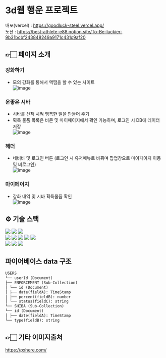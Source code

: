 

# 3d웹 행운 프로젝트
배포(vercel) : https://goodluck-steel.vercel.app/  
노션 : https://best-athlete-e88.notion.site/To-Be-luckier-9b31bcbf243848249a9171c431c9af20

## 👉🏻 페이지 소개
### 강화하기
- 모의 강화를 통해서 액땜을 할 수 있는 사이트  
![image](https://github.com/suhong99/goodluck/assets/120103909/af7065cd-a746-482f-8be4-e3ad985069ed)

### 운좋은 시바
- 시바를 산책 시켜 행복한 일을 만들어 주기  
- 획득 물품 목록은 비콘 및 마이페이지에서 확인 가능하며, 로그인 시 DB에 데이터 저장  
![image](https://github.com/suhong99/goodluck/assets/120103909/0cd0d486-730e-453a-a135-3ad6336b9834)

### 헤더
- 네비바 및 로그인 버튼 (로그인 시 유저메뉴로 바뀌며 팝업창으로 마이페이지 이동 및 비로그인)  
![image](https://github.com/suhong99/goodluck/assets/120103909/dd62d3f4-2129-4bcc-a581-79bdd2125808)

### 마이페이지
-  강화 내역 및 시바 획득물품 확인   
![image](https://github.com/suhong99/goodluck/assets/120103909/f28874bf-e3d5-43da-83bf-32ae10a63b59)

## ⚙ 기술 스택
<div>
<img src="https://img.shields.io/badge/html5-E34F26?style=for-the-badge&logo=html5&logoColor=white">
<img src="https://img.shields.io/badge/css-1572B6?style=for-the-badge&logo=css3&logoColor=white">
<img src="https://img.shields.io/badge/typescript-3178C6?style=for-the-badge&logo=typescript&logoColor=white">
  <br/>
<img src="https://img.shields.io/badge/react-61DAFB?style=for-the-badge&logo=react&logoColor=black">
<img src="https://img.shields.io/badge/Next-black?style=for-the-badge&logo=next.js&logoColor=white">
<img src="https://img.shields.io/badge/vercel-%23000000.svg?style=for-the-badge&logo=vercel&logoColor=white">
<img src="https://img.shields.io/badge/firebase-%23039BE5.svg?style=for-the-badge&logo=firebase"/>
<img src="https://img.shields.io/badge/zustand-000000?style=for-the-badge&logoColor=white">
  <br/>
<img src="https://img.shields.io/badge/threejs-black?style=for-the-badge&logo=three.js&logoColor=white">
<img src="https://img.shields.io/badge/R3F-000000?style=for-the-badge&logoColor=white">
<img src="https://img.shields.io/badge/react/cannon-000000?style=for-the-badge&logoColor=white">
</div>

## 파이어베이스 data 구조
```markdown
USERS
└── userId (Document)
├── ENFORCEMENT (Sub-Collection)
│ └── id (Document)
│ ├── date(fieldA): TimeStamp
│ ├── percent(fieldB): number
│ └── status(fieldC): string
└── SHIBA (Sub-Collection)
└── id (Document)
│ ├── date(fieldA): TimeStamp
└── type(fieldB): string
```

## 👉🏻 기타 이미지출처

https://pxhere.com/
